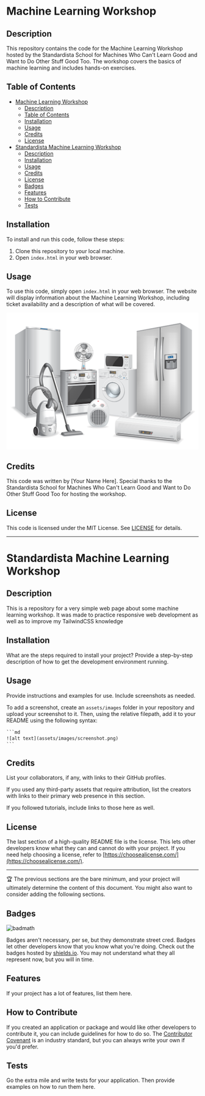 # Machine Learning Workshop

## Description

This repository contains the code for the Machine Learning Workshop hosted by the Standardista School for Machines Who Can't Learn Good and Want to Do Other Stuff Good Too. The workshop covers the basics of machine learning and includes hands-on exercises.

## Table of Contents

- [Machine Learning Workshop](#machine-learning-workshop)
  - [Description](#description)
  - [Table of Contents](#table-of-contents)
  - [Installation](#installation)
  - [Usage](#usage)
  - [Credits](#credits)
  - [License](#license)
- [Standardista Machine Learning Workshop](#standardista-machine-learning-workshop)
  - [Description](#description-1)
  - [Installation](#installation-1)
  - [Usage](#usage-1)
  - [Credits](#credits-1)
  - [License](#license-1)
  - [Badges](#badges)
  - [Features](#features)
  - [How to Contribute](#how-to-contribute)
  - [Tests](#tests)

## Installation

To install and run this code, follow these steps:

1. Clone this repository to your local machine.
2. Open `index.html` in your web browser.

## Usage

To use this code, simply open `index.html` in your web browser. The website will display information about the Machine Learning Workshop, including ticket availability and a description of what will be covered.

![Screenshot of website](/img/main-background.svg)

## Credits

This code was written by [Your Name Here]. Special thanks to the Standardista School for Machines Who Can't Learn Good and Want to Do Other Stuff Good Too for hosting the workshop.

## License

This code is licensed under the MIT License. See [LICENSE](./LICENSE) for details.

---

# Standardista Machine Learning Workshop

## Description

This is a repository for a very simple web page about some machine learning workshop. It was made to practice responsive web development as well as to improve my TailwindCSS knowledge

## Installation

What are the steps required to install your project? Provide a step-by-step description of how to get the development environment running.

## Usage

Provide instructions and examples for use. Include screenshots as needed.

To add a screenshot, create an `assets/images` folder in your repository and upload your screenshot to it. Then, using the relative filepath, add it to your README using the following syntax:

    ```md
    ![alt text](assets/images/screenshot.png)
    ```

## Credits

List your collaborators, if any, with links to their GitHub profiles.

If you used any third-party assets that require attribution, list the creators with links to their primary web presence in this section.

If you followed tutorials, include links to those here as well.

## License

The last section of a high-quality README file is the license. This lets other developers know what they can and cannot do with your project. If you need help choosing a license, refer to [https://choosealicense.com/](https://choosealicense.com/).

---

🏆 The previous sections are the bare minimum, and your project will ultimately determine the content of this document. You might also want to consider adding the following sections.

## Badges

![badmath](https://img.shields.io/github/languages/top/lernantino/badmath)

Badges aren't necessary, per se, but they demonstrate street cred. Badges let other developers know that you know what you're doing. Check out the badges hosted by [shields.io](https://shields.io/). You may not understand what they all represent now, but you will in time.

## Features

If your project has a lot of features, list them here.

## How to Contribute

If you created an application or package and would like other developers to contribute it, you can include guidelines for how to do so. The [Contributor Covenant](https://www.contributor-covenant.org/) is an industry standard, but you can always write your own if you'd prefer.

## Tests

Go the extra mile and write tests for your application. Then provide examples on how to run them here.
